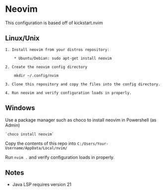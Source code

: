# Neovim

This configuration is based off of kickstart.nvim

## Linux/Unix

    1. Install neovim from your distros repository:

        * Ubuntu/Debian: sudo apt-get install neovim

    2. Create the neovim config directory

        mkdir ~/.config/nvim

    3. Clone this repository and copy the files into the config directory.

    4. Run neovim and verify configuration loads in properly.

## Windows

Use a package manager such as choco to install neovim in Powershell (as Admin)

    `choco install neovim`

Copy the contents of this repo into `C:/Users/Your-Username/AppData/Local/nvim/`

Run `nvim .` and verify configuration loads in properly. 


## Notes
* Java LSP requires version 21

